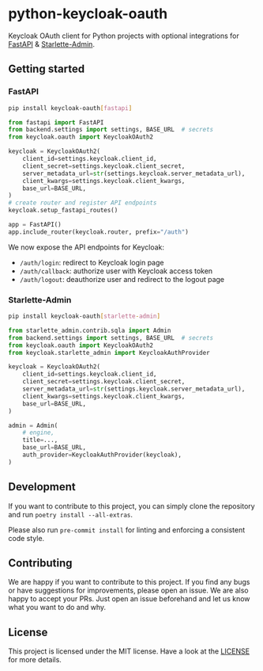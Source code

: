 # python-keycloak-oauth

Keycloak OAuth client for Python projects with optional integrations for [FastAPI](https://github.com/tiangolo/fastapi) & [Starlette-Admin](https://github.com/jowilf/starlette-admin).

## Getting started

### FastAPI

```sh
pip install keycloak-oauth[fastapi]
```

```python
from fastapi import FastAPI
from backend.settings import settings, BASE_URL  # secrets
from keycloak.oauth import KeycloakOAuth2

keycloak = KeycloakOAuth2(
    client_id=settings.keycloak.client_id,
    client_secret=settings.keycloak.client_secret,
    server_metadata_url=str(settings.keycloak.server_metadata_url),
    client_kwargs=settings.keycloak.client_kwargs,
    base_url=BASE_URL,
)
# create router and register API endpoints
keycloak.setup_fastapi_routes()

app = FastAPI()
app.include_router(keycloak.router, prefix="/auth")
```

We now expose the API endpoints for Keycloak:

- `/auth/login`: redirect to Keycloak login page
- `/auth/callback`: authorize user with Keycloak access token
- `/auth/logout`: deauthorize user and redirect to the logout page

### Starlette-Admin

```sh
pip install keycloak-oauth[starlette-admin]
```

```python
from starlette_admin.contrib.sqla import Admin
from backend.settings import settings, BASE_URL  # secrets
from keycloak.oauth import KeycloakOAuth2
from keycloak.starlette_admin import KeycloakAuthProvider

keycloak = KeycloakOAuth2(
    client_id=settings.keycloak.client_id,
    client_secret=settings.keycloak.client_secret,
    server_metadata_url=str(settings.keycloak.server_metadata_url),
    client_kwargs=settings.keycloak.client_kwargs,
    base_url=BASE_URL,
)

admin = Admin(
    # engine,
    title=...,
    base_url=BASE_URL,
    auth_provider=KeycloakAuthProvider(keycloak),
)
```

## Development

If you want to contribute to this project, you can simply clone the repository and run `poetry install --all-extras`.

Please also run `pre-commit install` for linting and enforcing a consistent code style.

## Contributing

We are happy if you want to contribute to this project. If you find any bugs or have suggestions for improvements, please open an issue. We are also happy to accept your PRs. Just open an issue beforehand and let us know what you want to do and why.

## License

This project is licensed under the MIT license. Have a look at the [LICENSE](LICENSE.md) for more details.
